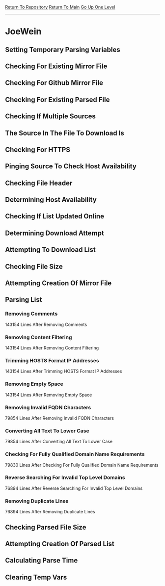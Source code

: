 [Return To Repository](https://github.com/deathbybandaid/piholeparser/)
[Return To Main](https://github.com/deathbybandaid/piholeparser/blob/master/RecentRunLogs/Mainlog.md)
[Go Up One Level](https://github.com/deathbybandaid/piholeparser/blob/master/RecentRunLogs/TopLevelScripts/30-Processing-External-Blacklists.md)
____________________________________
# JoeWein
## Setting Temporary Parsing Variables
## Checking For Existing Mirror File
## Checking For Github Mirror File
## Checking For Existing Parsed File
## Checking If Multiple Sources
## The Source In The File To Download Is
## Checking For HTTPS
## Pinging Source To Check Host Availability
## Checking File Header
## Determining Host Availability
## Checking If List Updated Online
## Determining Download Attempt
## Attempting To Download List
## Checking File Size
## Attempting Creation Of Mirror File
## Parsing List
### Removing Comments
143154 Lines After Removing Comments
### Removing Content Filtering
143154 Lines After Removing Content Filtering
### Trimming HOSTS Format IP Addresses
143154 Lines After Trimming HOSTS Format IP Addresses
### Removing Empty Space
143154 Lines After Removing Empty Space
### Removing Invalid FQDN Characters
79854 Lines After Removing Invalid FQDN Characters
### Converting All Text To Lower Case
79854 Lines After Converting All Text To Lower Case
### Checking For Fully Qualified Domain Name Requirements
79830 Lines After Checking For Fully Qualified Domain Name Requirements
### Reverse Searching For Invalid Top Level Domains
76894 Lines After Reverse Searching For Invalid Top Level Domains
### Removing Duplicate Lines
76894 Lines After Removing Duplicate Lines
## Checking Parsed File Size
## Attempting Creation Of Parsed List
## Calculating Parse Time
## Clearing Temp Vars
